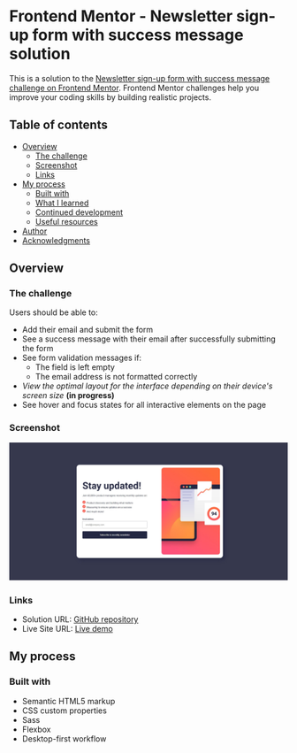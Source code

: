 # Frontend Mentor - Newsletter sign-up form with success message solution

This is a solution to the [Newsletter sign-up form with success message challenge on Frontend Mentor](https://www.frontendmentor.io/challenges/newsletter-signup-form-with-success-message-3FC1AZbNrv). Frontend Mentor challenges help you improve your coding skills by building realistic projects. 

## Table of contents

- [Overview](#overview)
  - [The challenge](#the-challenge)
  - [Screenshot](#screenshot)
  - [Links](#links)
- [My process](#my-process)
  - [Built with](#built-with)
  - [What I learned](#what-i-learned)
  - [Continued development](#continued-development)
  - [Useful resources](#useful-resources)
- [Author](#author)
- [Acknowledgments](#acknowledgments)


## Overview

### The challenge

Users should be able to:

- Add their email and submit the form
- See a success message with their email after successfully submitting the form
- See form validation messages if:
  - The field is left empty
  - The email address is not formatted correctly
- *View the optimal layout for the interface depending on their device's screen size* **(in progress)**
- See hover and focus states for all interactive elements on the page

### Screenshot

![](./screenshot.jpg)


### Links

- Solution URL: [GitHub repository](https://github.com/AxelGarnev/newsletter-sign-up-with-success-message-main)
- Live Site URL: [Live demo](https://axelgarnev.github.io/newsletter-sign-up-with-success-message-main)

## My process

### Built with

- Semantic HTML5 markup
- CSS custom properties
- Sass
- Flexbox
- Desktop-first workflow
